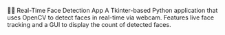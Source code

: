 👩‍💻 Real-Time Face Detection App
A Tkinter-based Python application that uses OpenCV to detect faces in real-time via webcam. Features live face tracking and a GUI to display the count of detected faces.
